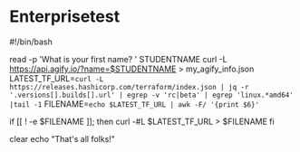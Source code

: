 # Enterprisetest
#!/bin/bash

read -p 'What is your first name? ' STUDENTNAME
curl -L https://api.agify.io/?name=$STUDENTNAME > my_agify_info.json
LATEST_TF_URL=`curl -L https://releases.hashicorp.com/terraform/index.json | jq -r '.versions[].builds[].url' | egrep -v 'rc|beta' | egrep 'linux.*amd64' |tail -1`
FILENAME=`echo $LATEST_TF_URL | awk -F/ '{print $6}'`

if [[ ! -e $FILENAME ]]; then
 curl -#L $LATEST_TF_URL > $FILENAME
fi

clear
echo "That's all folks!"
